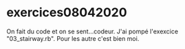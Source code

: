 # exercices08042020
On fait du code et on se sent...codeur.
J'ai pompé l'exexcice "03_stairway.rb".
Pour les autre c'est bien moi.
